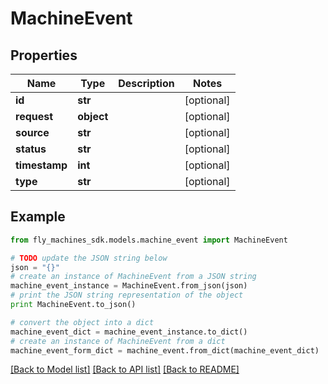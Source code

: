 # MachineEvent


## Properties
Name | Type | Description | Notes
------------ | ------------- | ------------- | -------------
**id** | **str** |  | [optional] 
**request** | **object** |  | [optional] 
**source** | **str** |  | [optional] 
**status** | **str** |  | [optional] 
**timestamp** | **int** |  | [optional] 
**type** | **str** |  | [optional] 

## Example

```python
from fly_machines_sdk.models.machine_event import MachineEvent

# TODO update the JSON string below
json = "{}"
# create an instance of MachineEvent from a JSON string
machine_event_instance = MachineEvent.from_json(json)
# print the JSON string representation of the object
print MachineEvent.to_json()

# convert the object into a dict
machine_event_dict = machine_event_instance.to_dict()
# create an instance of MachineEvent from a dict
machine_event_form_dict = machine_event.from_dict(machine_event_dict)
```
[[Back to Model list]](../README.md#documentation-for-models) [[Back to API list]](../README.md#documentation-for-api-endpoints) [[Back to README]](../README.md)


